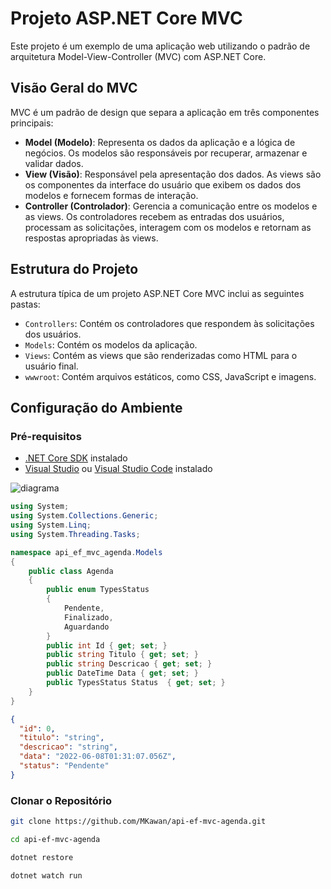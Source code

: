 # Projeto ASP.NET Core MVC

Este projeto é um exemplo de uma aplicação web utilizando o padrão de arquitetura Model-View-Controller (MVC) com ASP.NET Core.

## Visão Geral do MVC

MVC é um padrão de design que separa a aplicação em três componentes principais:

- **Model (Modelo)**: Representa os dados da aplicação e a lógica de negócios. Os modelos são responsáveis por recuperar, armazenar e validar dados.
- **View (Visão)**: Responsável pela apresentação dos dados. As views são os componentes da interface do usuário que exibem os dados dos modelos e fornecem formas de interação.
- **Controller (Controlador)**: Gerencia a comunicação entre os modelos e as views. Os controladores recebem as entradas dos usuários, processam as solicitações, interagem com os modelos e retornam as respostas apropriadas às views.

## Estrutura do Projeto

A estrutura típica de um projeto ASP.NET Core MVC inclui as seguintes pastas:

- `Controllers`: Contém os controladores que respondem às solicitações dos usuários.
- `Models`: Contém os modelos da aplicação.
- `Views`: Contém as views que são renderizadas como HTML para o usuário final.
- `wwwroot`: Contém arquivos estáticos, como CSS, JavaScript e imagens.

## Configuração do Ambiente

### Pré-requisitos

- [.NET Core SDK](https://dotnet.microsoft.com/download) instalado
- [Visual Studio](https://visualstudio.microsoft.com/) ou [Visual Studio Code](https://code.visualstudio.com/) instalado

![diagrama](https://github.com/MKawan/api-ef-mvc-agenda/assets/51447066/eca6e928-3369-4631-98f5-c0f2863918ef)

```csharp
using System;
using System.Collections.Generic;
using System.Linq;
using System.Threading.Tasks;

namespace api_ef_mvc_agenda.Models
{
    public class Agenda
    {
        public enum TypesStatus
        {
            Pendente,
            Finalizado,
            Aguardando
        }
        public int Id { get; set; }
        public string Titulo { get; set; }
        public string Descricao { get; set; }
        public DateTime Data { get; set; }   
        public TypesStatus Status  { get; set; }  
    }
}
```

```json
{
  "id": 0,
  "titulo": "string",
  "descricao": "string",
  "data": "2022-06-08T01:31:07.056Z",
  "status": "Pendente"
}
```

### Clonar o Repositório

```bash
git clone https://github.com/MKawan/api-ef-mvc-agenda.git

cd api-ef-mvc-agenda

dotnet restore

dotnet watch run

```
